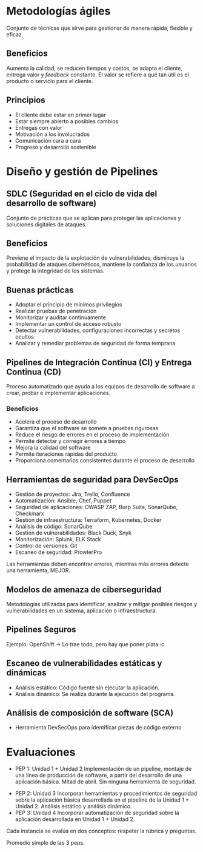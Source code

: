 # Metodologías ágiles
Conjunto de técnicas que sirve para gestionar de manera rápida, flexible y eficaz.

## Beneficios
Aumenta la calidad, se reducen tiempos y costos, se adapta el cliente, entrega valor y *feedback* constante.
El valor se refiere a qué tan útil es el producto o servicio para el cliente.

## Principios
- El cliente debe estar en primer lugar
- Estar siempre abierto a posibles cambios
- Entregas con valor
- Motivación a los involucrados
- Comunicación cara a cara
- Progreso y desarrollo sostenible
# Diseño y gestión de Pipelines

## SDLC (Seguridad en el ciclo de vida del desarrollo de software)
Conjunto de prácticas que se aplican para proteger las aplicaciones y soluciones digitales de ataques.

## Beneficios
Previene el impacto de la explotación de vulnerabilidades, disminuye la probabilidad de ataques cibernéticos, mantiene la confianza de los usuarios y protege la integridad de los sistemas.

## Buenas prácticas
- Adoptar el principio de mínimos privilegios
- Realizar pruebas de penetración
- Monitorizar y auditar continuamente
- Implementar un control de acceso robusto
- Detectar vulnerabilidades, configuraciones incorrectas y secretos ocultos
- Analizar y remediar problemas de seguridad de forma temprana

## Pipelines de Integración Continua (CI) y Entrega Continua (CD)
Proceso automatizado que ayuda a los equipos de desarrollo de software a crear, probar e implementar aplicaciones.

### Beneficios
- Acelera el proceso de desarrollo
- Garantiza que el software se somete a pruebas rigurosas
- Reduce el riesgo de errores en el proceso de implementación
- Permite detectar y corregir errores a tiempo
- Mejora la calidad del software
- Permite iteraciones rápidas del producto
- Proporciona comentarios consistentes durante el proceso de desarrollo

## Herramientas de seguridad para DevSecOps
- Gestión de proyectos: Jira, Trello, Confluence
- Automatización: Ansible, Chef, Puppet
- Seguridad de aplicaciones: OWASP ZAP, Burp Suite, SonarQube, Checkmarx
- Gestión de infraestructura: Terraform, Kubernetes, Docker
- Análisis de código: SonarQube
- Gestión de vulnerabilidades: Black Duck, Snyk
- Monitorización: Splunk, ELK Stack
- Control de versiones: Git
- Escaneo de seguridad: ProwlerPro

Las herramientas deben encontrar errores, mientras más errores detecte una herramienta, MEJOR.

## Modelos de amenaza de ciberseguridad
Metodologías utilizadas para identificar, analizar y mitigar posibles riesgos y vulnerabilidades en un sistema, aplicación o infraestructura.

## Pipelines Seguros
Ejemplo: OpenShift -> Lo trae todo, pero hay que poner plata :c

## Escaneo de vulnerabilidades estáticas y dinámicas
- Análisis estático: Código fuente sin ejecutar la aplicación.
- Análisis dinámico: Se realiza durante la ejecución del programa.

## Análisis de composición de software (SCA)
- Herramienta DevSecOps para identificar piezas de código externo

# Evaluaciones
- PEP 1: Unidad 1 + Unidad 2
	Implementación de un pipeline, montaje de una línea de producción de software, a partir del desarrollo de una aplicación básica. Mitad de abril. Sin ninguna herramienta de seguridad. 
* PEP 2: Unidad 3
	Incorporar herramientas y procedimientos de seguridad sobre la aplicación básica desarrollada en el pipeline de la Unidad 1 + Unidad 2. Análisis estático y análisis dinámico.
* PEP 3: Unidad 4
	Incorporar automatización de seguridad sobre la aplicación desarrollada en Unidad 1 + Unidad 2.

Cada instancia se evalúa en dos conceptos: respetar la rúbrica y preguntas.

Promedio simple de las 3 peps.